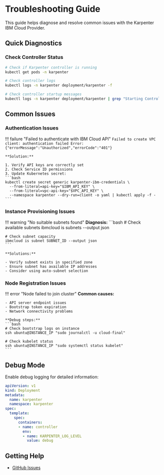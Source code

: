 # Troubleshooting Guide

This guide helps diagnose and resolve common issues with the Karpenter IBM Cloud Provider.

## Quick Diagnostics

### Check Controller Status
```bash
# Check if Karpenter controller is running
kubectl get pods -n karpenter

# Check controller logs
kubectl logs -n karpenter deployment/karpenter -f

# Check controller startup messages
kubectl logs -n karpenter deployment/karpenter | grep "Starting Controller"
```

## Common Issues

### Authentication Issues

!!! failure "Failed to authenticate with IBM Cloud API"
    ```
    Failed to create VPC client: authentication failed
    Error: {"errorMessage":"Unauthorized","errorCode":"401"}
    ```

    **Solution:**
    
    1. Verify API keys are correctly set
    2. Check Service ID permissions
    3. Update Kubernetes secret:
    ```bash
    kubectl create secret generic karpenter-ibm-credentials \
      --from-literal=api-key="$IBM_API_KEY" \
      --from-literal=vpc-api-key="$VPC_API_KEY" \
      --namespace karpenter --dry-run=client -o yaml | kubectl apply -f -
    ```

### Instance Provisioning Issues

!!! warning "No suitable subnets found"
    **Diagnosis:**
    ```bash
    # Check available subnets
    ibmcloud is subnets --output json
    
    # Check subnet capacity
    ibmcloud is subnet SUBNET_ID --output json
    ```
    
    **Solutions:**
    
    - Verify subnet exists in specified zone
    - Ensure subnet has available IP addresses
    - Consider using auto-subnet selection

### Node Registration Issues

!!! error "Node failed to join cluster"
    **Common causes:**
    
    - API server endpoint issues
    - Bootstrap token expiration
    - Network connectivity problems
    
    **Debug steps:**
    ```bash
    # Check bootstrap logs on instance
    ssh ubuntu@INSTANCE_IP "sudo journalctl -u cloud-final"
    
    # Check kubelet status
    ssh ubuntu@INSTANCE_IP "sudo systemctl status kubelet"
    ```

## Debug Mode

Enable debug logging for detailed information:

```yaml
apiVersion: v1
kind: Deployment
metadata:
  name: karpenter
  namespace: karpenter
spec:
  template:
    spec:
      containers:
      - name: controller
        env:
        - name: KARPENTER_LOG_LEVEL
          value: debug
```

## Getting Help

- [GitHub Issues](https://github.com/pfeifferj/karpenter-provider-ibm-cloud/issues)